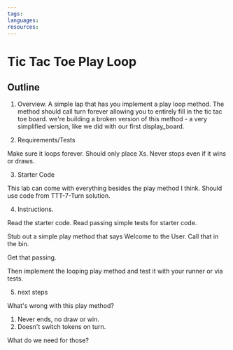 ```yaml
---
tags: 
languages: 
resources: 
---
```


# Tic Tac Toe Play Loop

## Outline

1. Overview. A simple lap that has you implement a play loop method. The method should call turn forever allowing you to entirely fill in the tic tac toe board. we're building a broken version of this method - a very simplified version, like we did with our first display_board.

2. Requirements/Tests

Make sure it loops forever. Should only place Xs. Never stops even if it wins or draws.

3. Starter Code

This lab can come with everything besides the play method I think. Should use code from TTT-7-Turn solution.

4. Instructions.

Read the starter code. Read passing simple tests for starter code.

Stub out a simple play method that says Welcome to the User.
Call that in the bin.

Get that passing.

Then implement the looping play method and test it with your runner or via tests.

5. next steps

What's wrong with this play method?

1. Never ends, no draw or win.
2. Doesn't switch tokens on turn.

What do we need for those?